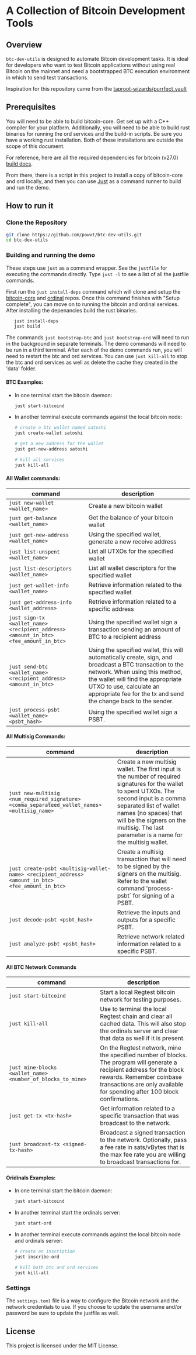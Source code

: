 # A Collection of Bitcoin Development Tools

## Overview

`btc-dev-utils` is designed to automate Bitcoin development tasks. It is ideal for developers who want to test Bitcoin applications without using real Bitcoin on the mainnet and need a bootstrapped BTC execution environment in which to send test transactions.

Inspiration for this repository came from the [taproot-wizards/purrfect_vault](https://github.com/taproot-wizards/purrfect_vault)

## Prerequisites

You will need to be able to build bitcoin-core. Get set up with a C++ compiler for your platform. Additionally, you will need to be able to build rust binaries for running the ord services and the build-in scripts. Be sure you have a working rust installation. Both of these installations are outside the scope of this document.

For reference, here are all the required dependencies for bitcoin (v27.0) [build docs](https://github.com/bitcoin/bitcoin/blob/master/doc/build-osx.md#preparation).

From there, there is a script in this project to install a copy of bitcoin-core and ord locally, and then you can use [Just](https://github.com/casey/just) as a command runner to build and run the demo.

## How to run it

### **Clone the Repository**

   ```sh
   git clone https://github.com/powvt/btc-dev-utils.git
   cd btc-dev-utils
   ```

### **Building and running the demo**

These steps use `just` as a command wrapper. See the `justfile` for executing the commands directly. Type `just -l` to see a list of all the justfile commands.

First run the `just install-deps` command which will clone and setup the [bitcoin-core](https://github.com/bitcoin/bitcoin) and [ordinal](https://github.com/ordinals/ord) repos. Once this command finishes with "Setup complete", you can move on to running the bitcoin and ordinal services. After installing the depenancies build the rust binaries.
```sh
   just install-deps
   just build
```

The commands `just bootstrap-btc` and `just bootstrap-ord` will need to run in the background in separate terminals. The demo commands will need to be run in a third terminal. After each of the demo commands run, you will need to restart the btc and ord services. You can use `just kill-all` to stop the btc and ord services as well as delete the cache they created in the 'data' folder.

#### BTC Examples:
- In one terminal start the bitcoin daemon: 
   ```sh
   just start-bitcoind
   ```

- In another terminal execute commands against the local bitcoin node:
   ```sh
   # create a btc wallet named satoshi
   just create-wallet satoshi

   # get a new address for the wallet
   just get-new-address satoshi

   # kill all services
   just kill-all
   ```

#### All Wallet commands:
| command | description |
| ------- | ----------- |
| `just new-wallet <wallet_name>` | Create a new bitcoin wallet |
| `just get-balance <wallet_name>` | Get the balance of your bitcoin wallet |
| `just get-new-address <wallet_name>` | Using the specified wallet, generate a new receive address |
| `just list-unspent <wallet_name>` | List all UTXOs for the specified wallet |
| `just list-descriptors <wallet_name>` | List all wallet descriptors for the specified wallet |
| `just get-wallet-info <wallet_name>` | Retrieve information related to the specified wallet |
| `just get-address-info <wallet_address>` | Retrieve information related to a specific address |
| `just sign-tx <wallet_name> <recipient_address> <amount_in_btc> <fee_amount_in_btc>` | Using the specified wallet sign a transaction sending an amount of BTC to a recipient address |
| `just send-btc <wallet_name> <recipient_address> <amount_in_btc>` | Using the specified wallet, this will automatically create, sign, and broadcast a BTC transaction to the network. When using this method, the wallet will find the appropriate UTXO to use, calculate an appropriate fee for the tx and send the change back to the sender. |
| `just process-psbt <wallet_name> <psbt_hash>` | Using the specified wallet sign a PSBT. |

#### All Multisig Commands:
| command | description |
| ------- | ----------- |
| `just new-multisig <num_required_signature> <comma_separateed_wallet_names> <multisig_name>` | Create a new multisig wallet. The first input is the number of required signatures for the wallet to spent UTXOs. The second input is a comma separated list of wallet names (no spaces) that will be the signers on the multisig. The last parameter is a name for the multisig wallet. |
| `just create-psbt <multisig-wallet-name> <recipient_address> <amount_in_btc> <fee_amount_in_btc>` | Create a multisig transaction that will need to be signed by the signers on the multisig. Refer to the wallet command 'process-psbt` for signing of a PSBT. |
| `just decode-psbt <psbt_hash>` | Retrieve the inputs and outputs for a specific PSBT. |
| `just analyze-psbt <psbt_hash>` | Retrieve network related information related to a specific PSBT. |


#### All BTC Network Commands
| command | description |
| ------- | ----------- |
| `just start-bitcoind` | Start a local Regtest bitcoin network for testing purposes. |
| `just kill-all` | Use to terminal the local Regtest chain and clear all cached data. This will also stop the ordinals server and clear that data as well if it is present. |
| `just mine-blocks <wallet_name> <number_of_blocks_to_mine>` | On the Regtest network, mine the specified number of blocks. The program will generate a recipient address for the block rewards. Remember coinbase transactions are only available for spending after 100 block confirmations. |
| `just get-tx <tx-hash>` | Get information related to a specific transaction that was broadcast to the network. |
| `just broadcast-tx <signed-tx-hash>` | Broadcast a signed transaction to the network. Optionally, pass a fee rate in sats/vBytes that is the max fee rate you are willing to broadcast transactions for. |

#### Oridinals Examples:
- In one terminal start the bitcoin daemon: 
   ```sh
   just start-bitcoind
   ```

- In another terminal start the ordinals server:
   ```sh
   just start-ord
   ```

- In another terminal execute commands against the local bitcoin node and ordinals server:
   ```sh
   # create an inscription
   just inscribe-ord

   # kill both btc and ord services
   just kill-all
   ```

### **Settings**

The `settings.toml` file is a way to configure the Bitcoin network and the network credentials to use. If you choose to update the username and/or password be sure to update the justfile as well.


## License

This project is licensed under the MIT License.
